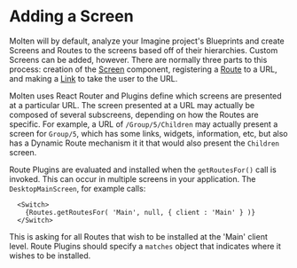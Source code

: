 # Adding a Screen

Molten will by default, analyze your Imagine project's Blueprints and create Screens and Routes to the screens based off of their hierarchies. Custom Screens can be added, however. There are normally three parts to this process: creation of the [Screen](/docs/routes/screens/) component, registering a [Route](/docs/routes/routes/) to a URL, and making a [Link](/docs/routes/link/) to take the user to the URL.

Molten uses React Router and Plugins define which screens are presented at a particular URL. The screen presented at a URL may actually be composed of several subscreens, depending on how the Routes are specific. For example, a URL of `/Group/5/Children` may actually present a screen for `Group/5`, which has some links, widgets, information, etc, but also has a Dynamic Route mechanism it it that would also present the `Children` screen.

Route Plugins are evaluated and installed when the `getRoutesFor()` call is invoked. This can occur in multiple screens in your application. The `DesktopMainScreen`, for example calls:

```
  <Switch>
    {Routes.getRoutesFor( 'Main', null, { client : 'Main' } )}
  </Switch>
```

This is asking for all Routes that wish to be installed at the 'Main' client level. Route Plugins should specify a `matches` object that indicates where it wishes to be installed. 
